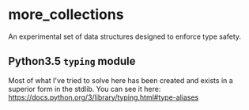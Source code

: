 # more_collections

An experimental set of data structures designed to enforce type safety.

## Python3.5 `typing` module

Most of what I've tried to solve here has been created and exists in a superior form in the stdlib. You can see it here: https://docs.python.org/3/library/typing.html#type-aliases
